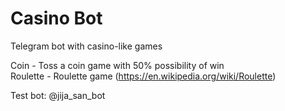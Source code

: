 # Casino Bot
Telegram bot with casino-like games

Coin - Toss a coin game with 50% possibility of win \
Roulette - Roulette game (https://en.wikipedia.org/wiki/Roulette)



Test bot: @jija_san_bot

